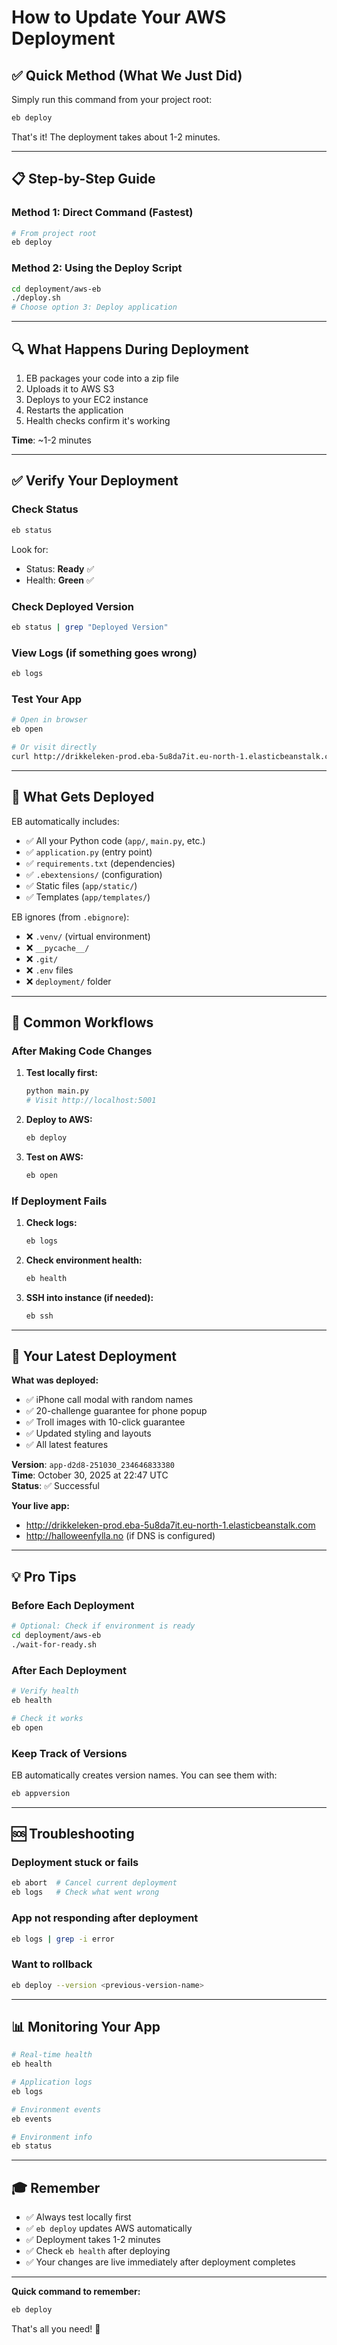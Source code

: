 # How to Update Your AWS Deployment

## ✅ Quick Method (What We Just Did)

Simply run this command from your project root:

```bash
eb deploy
```

That's it! The deployment takes about 1-2 minutes.

---

## 📋 Step-by-Step Guide

### Method 1: Direct Command (Fastest)

```bash
# From project root
eb deploy
```

### Method 2: Using the Deploy Script

```bash
cd deployment/aws-eb
./deploy.sh
# Choose option 3: Deploy application
```

---

## 🔍 What Happens During Deployment

1. EB packages your code into a zip file
2. Uploads it to AWS S3
3. Deploys to your EC2 instance
4. Restarts the application
5. Health checks confirm it's working

**Time**: ~1-2 minutes

---

## ✅ Verify Your Deployment

### Check Status
```bash
eb status
```

Look for:
- Status: **Ready** ✅
- Health: **Green** ✅

### Check Deployed Version
```bash
eb status | grep "Deployed Version"
```

### View Logs (if something goes wrong)
```bash
eb logs
```

### Test Your App
```bash
# Open in browser
eb open

# Or visit directly
curl http://drikkeleken-prod.eba-5u8da7it.eu-north-1.elasticbeanstalk.com
```

---

## 📝 What Gets Deployed

EB automatically includes:
- ✅ All your Python code (`app/`, `main.py`, etc.)
- ✅ `application.py` (entry point)
- ✅ `requirements.txt` (dependencies)
- ✅ `.ebextensions/` (configuration)
- ✅ Static files (`app/static/`)
- ✅ Templates (`app/templates/`)

EB ignores (from `.ebignore`):
- ❌ `.venv/` (virtual environment)
- ❌ `__pycache__/`
- ❌ `.git/`
- ❌ `.env` files
- ❌ `deployment/` folder

---

## 🎯 Common Workflows

### After Making Code Changes

1. **Test locally first:**
   ```bash
   python main.py
   # Visit http://localhost:5001
   ```

2. **Deploy to AWS:**
   ```bash
   eb deploy
   ```

3. **Test on AWS:**
   ```bash
   eb open
   ```

### If Deployment Fails

1. **Check logs:**
   ```bash
   eb logs
   ```

2. **Check environment health:**
   ```bash
   eb health
   ```

3. **SSH into instance (if needed):**
   ```bash
   eb ssh
   ```

---

## 🚀 Your Latest Deployment

**What was deployed:**
- ✅ iPhone call modal with random names
- ✅ 20-challenge guarantee for phone popup
- ✅ Troll images with 10-click guarantee
- ✅ Updated styling and layouts
- ✅ All latest features

**Version**: `app-d2d8-251030_234646833380`  
**Time**: October 30, 2025 at 22:47 UTC  
**Status**: ✅ Successful  

**Your live app:**
- http://drikkeleken-prod.eba-5u8da7it.eu-north-1.elasticbeanstalk.com
- http://halloweenfylla.no (if DNS is configured)

---

## 💡 Pro Tips

### Before Each Deployment

```bash
# Optional: Check if environment is ready
cd deployment/aws-eb
./wait-for-ready.sh
```

### After Each Deployment

```bash
# Verify health
eb health

# Check it works
eb open
```

### Keep Track of Versions

EB automatically creates version names. You can see them with:
```bash
eb appversion
```

---

## 🆘 Troubleshooting

### Deployment stuck or fails
```bash
eb abort  # Cancel current deployment
eb logs   # Check what went wrong
```

### App not responding after deployment
```bash
eb logs | grep -i error
```

### Want to rollback
```bash
eb deploy --version <previous-version-name>
```

---

## 📊 Monitoring Your App

```bash
# Real-time health
eb health

# Application logs
eb logs

# Environment events
eb events

# Environment info
eb status
```

---

## 🎓 Remember

- ✅ Always test locally first
- ✅ `eb deploy` updates AWS automatically
- ✅ Deployment takes 1-2 minutes
- ✅ Check `eb health` after deploying
- ✅ Your changes are live immediately after deployment completes

---

**Quick command to remember:**
```bash
eb deploy
```

That's all you need! 🎃

